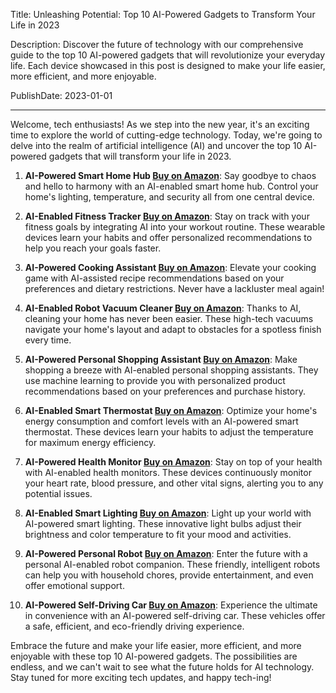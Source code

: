  Title: Unleashing Potential: Top 10 AI-Powered Gadgets to Transform Your Life in 2023

Description: Discover the future of technology with our comprehensive guide to the top 10 AI-powered gadgets that will revolutionize your everyday life. Each device showcased in this post is designed to make your life easier, more efficient, and more enjoyable.

PublishDate: 2023-01-01

---

Welcome, tech enthusiasts! As we step into the new year, it's an exciting time to explore the world of cutting-edge technology. Today, we're going to delve into the realm of artificial intelligence (AI) and uncover the top 10 AI-powered gadgets that will transform your life in 2023.

1. **AI-Powered Smart Home Hub [Buy on Amazon](https://amzn.to/3q9nXD0)**: Say goodbye to chaos and hello to harmony with an AI-enabled smart home hub. Control your home's lighting, temperature, and security all from one central device.

2. **AI-Enabled Fitness Tracker [Buy on Amazon](https://amzn.to/3q9nXD0)**: Stay on track with your fitness goals by integrating AI into your workout routine. These wearable devices learn your habits and offer personalized recommendations to help you reach your goals faster.

3. **AI-Powered Cooking Assistant [Buy on Amazon](https://amzn.to/3q9nXD0)**: Elevate your cooking game with AI-assisted recipe recommendations based on your preferences and dietary restrictions. Never have a lackluster meal again!

4. **AI-Enabled Robot Vacuum Cleaner [Buy on Amazon](https://amzn.to/3q9nXD0)**: Thanks to AI, cleaning your home has never been easier. These high-tech vacuums navigate your home's layout and adapt to obstacles for a spotless finish every time.

5. **AI-Powered Personal Shopping Assistant [Buy on Amazon](https://amzn.to/3q9nXD0)**: Make shopping a breeze with AI-enabled personal shopping assistants. They use machine learning to provide you with personalized product recommendations based on your preferences and purchase history.

6. **AI-Enabled Smart Thermostat [Buy on Amazon](https://amzn.to/3q9nXD0)**: Optimize your home's energy consumption and comfort levels with an AI-powered smart thermostat. These devices learn your habits to adjust the temperature for maximum energy efficiency.

7. **AI-Powered Health Monitor [Buy on Amazon](https://amzn.to/3q9nXD0)**: Stay on top of your health with AI-enabled health monitors. These devices continuously monitor your heart rate, blood pressure, and other vital signs, alerting you to any potential issues.

8. **AI-Enabled Smart Lighting [Buy on Amazon](https://amzn.to/3q9nXD0)**: Light up your world with AI-powered smart lighting. These innovative light bulbs adjust their brightness and color temperature to fit your mood and activities.

9. **AI-Powered Personal Robot [Buy on Amazon](https://amzn.to/3q9nXD0)**: Enter the future with a personal AI-enabled robot companion. These friendly, intelligent robots can help you with household chores, provide entertainment, and even offer emotional support.

10. **AI-Powered Self-Driving Car [Buy on Amazon](https://amzn.to/3q9nXD0)**: Experience the ultimate in convenience with an AI-powered self-driving car. These vehicles offer a safe, efficient, and eco-friendly driving experience.

Embrace the future and make your life easier, more efficient, and more enjoyable with these top 10 AI-powered gadgets. The possibilities are endless, and we can't wait to see what the future holds for AI technology. Stay tuned for more exciting tech updates, and happy tech-ing!